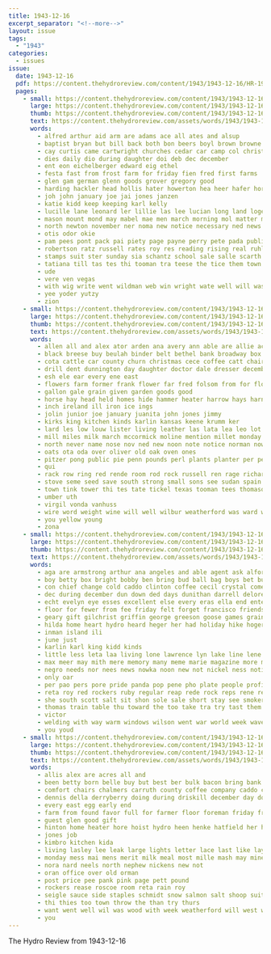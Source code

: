 ```yaml
---
title: 1943-12-16
excerpt_separator: "<!--more-->"
layout: issue
tags:
  - "1943"
categories:
  - issues
issue:
  date: 1943-12-16
  pdf: https://content.thehydroreview.com/content/1943/1943-12-16/HR-1943-12-16.pdf
  pages:
    - small: https://content.thehydroreview.com/content/1943/1943-12-16/small/HR-1943-12-16-01.jpg
      large: https://content.thehydroreview.com/content/1943/1943-12-16/large/HR-1943-12-16-01.jpg
      thumb: https://content.thehydroreview.com/content/1943/1943-12-16/thumbnails/HR-1943-12-16-01.jpg
      text: https://content.thehydroreview.com/assets/words/1943/1943-12-16/HR-1943-12-16-01.txt
      words:
        - alfred arthur aid arm are adams ace all ates and alsup
        - baptist bryan but bill back both bon beers boyl brown browne boots bro ball bae buys book bright bonds boys been ben
        - cay curtis came cartwright churches cedar car camp col christmas cattle calle carver cali church cot class chis company canyon carly city
        - dies daily dio during daughter doi deb dec december
        - ent eon eichelberger edward eig ethel
        - festa fast from frost farm for friday fien fred first farms
        - glen gam german glenn goods grover gregory good
        - harding hackler head hollis hater howerton hea heer hafer horton herb hands harry her home hal hydro henry holderman heatly holiday had has hume heart him
        - joh john january joe jai jones janzen
        - katie kidd keep keeping karl kelly
        - lucille lane leonard ler lillie las lee lucian long land loge linas
        - mason mount mond may mabel mae men march morning mol matter messimer moore montane mia miler mccullough miller man
        - north newton november ner noma new notice necessary ned news nove nora neva nor
        - otis odor okie
        - pam pees pont pack pai piety page payne perry pete pada public plane palit present prom paul pat pastor
        - robertson ratz russell rates roy res reading rising real ruhl rea
        - stamps suit ster sunday sia schantz school sale salle scarth sein speer slagell she shelton seip second stamp shou sun staples sugar speakes swen service
        - tatiana till tas tes thi tooman tra teese the tice them town ton times
        - ude
        - vere ven vegas
        - with wig write went wildman web win wright wate well will was wil while willi won
        - yee yoder yutzy
        - zion
    - small: https://content.thehydroreview.com/content/1943/1943-12-16/small/HR-1943-12-16-02.jpg
      large: https://content.thehydroreview.com/content/1943/1943-12-16/large/HR-1943-12-16-02.jpg
      thumb: https://content.thehydroreview.com/content/1943/1943-12-16/thumbnails/HR-1943-12-16-02.jpg
      text: https://content.thehydroreview.com/assets/words/1943/1943-12-16/HR-1943-12-16-02.txt
      words:
        - allen all and alex ator arden ana avery ann able are allie acres allis aust ane ares aus ade ani aba
        - black breese buy beulah binder belt bethel bank broadway box bottom boards bull bear bassler baby bel bring byres baptist burner beck barley bales bay baal blower birth ben
        - cota cattle car county churn christmas cece coffee catt chair church corn cotton cot cobb child collar credit chapla con chalmers clerk chain count came cha chairs cecil carl caller crosswhite cales caddo cream call cutter cross cash carolyn
        - drill dent dunnington day daughter doctor dale dresser december director dee date deere dazey dise dec
        - esh ele ear every ene east
        - flowers farm former frank flower far fred folsom from for floor fort fresh floyd furlough farrel fruit fork few
        - gallon gale grain given garden goods good
        - horse hay head held homes hide hammer heater harrow hays harne helmuth hens hole harold her home hydro heads hinton how herd
        - inch ireland ill iron ice ings
        - jolin junior joe january juanita john jones jimmy
        - kirks king kitchen kinds karlin kansas keene krumm ker
        - lard les low louw lister living leather las lata lea leo lot liles last lamp len lunch lae live louise linley levi
        - mill miles milk march mccormick moline mention millet monday matter mond mile mais miller many
        - north never name nose nov ned new noon note notice norman now news
        - oats ota oda over oliver old oak oven ones
        - pitzer pong public pie penn pounds perl plants planter per people paul
        - qui
        - rack row ring red rende room rod rock russell ren rage richard ruth rom ralph robertson roan rake roy reels records rocker rocks ree
        - stove seme seed save south strong small sons see sudan spain stalk station shall simmons stock seles she sister set span suckling single saw stone suite sale scales scott sick steers stuber send sylvester spring sell son service sua
        - town tink tower thi tes tate tickel texas tooman tees thomason tame ten table trailer tree tat the thurs too tiss tee tooth thirsk
        - umber uth
        - virgil vonda vanhuss
        - wire word weight wine will well wilbur weatherford was ward wheat white want wheel wagon week with weeks while way winchester west
        - you yellow young
        - zona
    - small: https://content.thehydroreview.com/content/1943/1943-12-16/small/HR-1943-12-16-03.jpg
      large: https://content.thehydroreview.com/content/1943/1943-12-16/large/HR-1943-12-16-03.jpg
      thumb: https://content.thehydroreview.com/content/1943/1943-12-16/thumbnails/HR-1943-12-16-03.jpg
      text: https://content.thehydroreview.com/assets/words/1943/1943-12-16/HR-1943-12-16-03.txt
      words:
        - aga are armstrong arthur ana angeles and able agent ask alford all
        - boy betty box bright bobby ben bring bud ball bag boys bet buy brother bonds bill baby bridge bank but beats
        - con chief change cold caddo clinton coffee cecil crystal come cancel county claus cee call cost christmas chair check car city charles
        - dec during december dun down ded days dunithan darrell delores dough dere dinner day dungan doll depot dolores
        - echt evelyn eye esses excellent else every eras ella end ente early entz ems edmond
        - floor for fewer from fee friday felt forget francisco friends foreman fran furlough
        - geary gift gilchrist griffin george greeson goose games grain gate grissman grade
        - hilda home heart hydro heard heger her had holiday hike hoger hume hug has huff heres
        - inman island ili
        - june just
        - karlin karl king kidd kinds
        - little less leta laa living lone lawrence lyn lake line lene lou lathe los last lunch long leola large
        - max meer may mith mere memory many meme marie magazine more marshall mone means monday merry
        - negro needs nor nees news nowka noon new not nickel ness notice night
        - only oar
        - per pao pers pore pride panda pop pene pho plate people profit perse phon precious pere paper pounds pat pepe perfect
        - reta roy red rockers ruby regular reap rede rock reps rene reme rocker rolls rack room roberta rates
        - she south scott salt sit shon sole sale short stay see smoker smith stock soon shall santa seed starts stunz space supper spore small secret sch seems standing son sons simpson service sunday state seem san
        - thomas train table thu toward the too take tra try tast them
        - victor
        - welding with way warm windows wilson went war world week wave wire well why welcome wieland wanda wines weatherford work weather wie was wee will
        - you youd
    - small: https://content.thehydroreview.com/content/1943/1943-12-16/small/HR-1943-12-16-04.jpg
      large: https://content.thehydroreview.com/content/1943/1943-12-16/large/HR-1943-12-16-04.jpg
      thumb: https://content.thehydroreview.com/content/1943/1943-12-16/thumbnails/HR-1943-12-16-04.jpg
      text: https://content.thehydroreview.com/assets/words/1943/1943-12-16/HR-1943-12-16-04.txt
      words:
        - allis alex are acres all and
        - been betty born belle buy but best ber bulk bacon bring bank
        - comfort chairs chalmers carruth county coffee company caddo can case chow cara class call cali cee city childres cheer
        - dennis della derryberry doing during driskill december day dong
        - every east egg early end
        - farm from found favor full for farmer floor foreman friday front fred
        - guest glen good gift
        - hinton home heater hore hoist hydro heen henke hatfield her hams harry hubert hen high heart
        - jones job
        - kimbro kitchen kida
        - living lasley lee leak large lights letter lace last like lay lou
        - monday mess mai mens merit milk meal most mille mash may mineral market maize
        - nora nard neels north nephew nickens new not
        - oran office over old orman
        - post price pee pank pink page pett pound
        - rockers rease roscoe room reta rain roy
        - seigle sauce side staples schmidt snow salmon salt shoop suits stands son state station seta store seig scott see sale
        - thi thies too town throw the than try thurs
        - want went well wil was wood with week weatherford will west wear
        - you
---
```


The Hydro Review from 1943-12-16

<!--more-->

